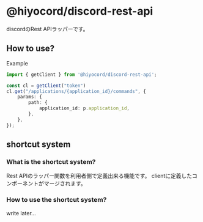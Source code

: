 # @hiyocord/discord-rest-api

discordのRest APIラッパーです。

## How to use?

Example

```ts
import { getClient } from '@hiyocord/discord-rest-api';

const cl = getClient("token")
cl.get("/applications/{application_id}/commands", {
    params: {
        path: {
            application_id: p.application_id,
        },
    },
});
```


## shortcut system
### What is the shortcut system?

Rest APIのラッパー関数を利用者側で定義出来る機能です。
clientに定義したコンポーネントがマージされます。

### How to use the shortcut system?

write later...



